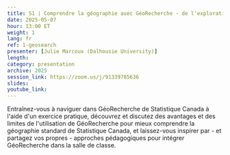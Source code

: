 ```yaml
---
title: S1 | Comprendre la géographie avec GéoRecherche - de l'exploration de vos besoins à l'enseignement de l'outil
date: 2025-05-07
hour: 13:00 ET
weight: 1
lang: fr
ref: 1-geosearch
presenter: [Julie Marcoux (Dalhousie University)]
length:
category: presentation
archive: 2025
session_link: https://zoom.us/j/91339785636
slides:
youtube_link:
---
```

Entraînez-vous à naviguer dans GéoRecherche de Statistique Canada à l'aide d'un exercice pratique, découvrez et discutez des avantages et des limites de l'utilisation de GéoRecherche pour mieux comprendre la géographie standard de Statistique Canada, et laissez-vous inspirer par - et partagez vos propres - approches pédagogiques pour intégrer GéoRecherche dans la salle de classe.
